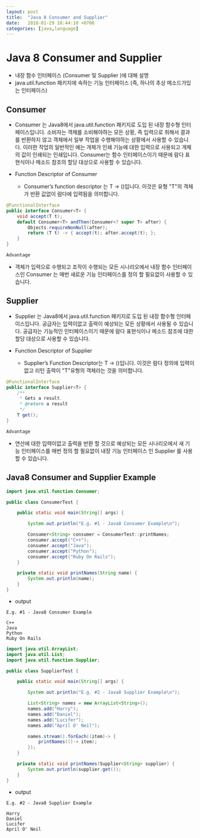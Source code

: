 ```yaml
---
layout: post
title:  "Java 8 Consumer and Supplier"
date:   2018-01-29 18:44:10 +0700
categories: [java,language]
---
```


# Java 8 Consumer and Supplier

* 내장 함수 인터페이스 (Consumer <T> 및 Supplier <T>)에 대해 설명
* java.util.function 패키지에 속하는 기능 인터페이스 (즉, 하나의 추상 메소드가있는 인터페이스)


## Consumer

* Consumer <T>는 Java8에서 java.util.function 패키지로 도입 된 내장 함수형 인터페이스입니다. 소비자는 객체를 소비해야하는 모든 상황, 즉 입력으로 취해서 결과를 반환하지 않고 객체에서 일부 작업을 수행해야하는 상황에서 사용할 수 있습니다. 이러한 작업의 일반적인 예는 개체가 인쇄 기능에 대한 입력으로 사용되고 개체의 값이 인쇄되는 인쇄입니다. Consumer는 함수 인터페이스이기 때문에 람다 표현식이나 메소드 참조의 할당 대상으로 사용할 수 있습니다.

- Function Descriptor of Consumer<T>
  - Consumer’s function descriptor 는 T -> ()입니다. 이것은 유형 "T"의 객체가 반환 값없이 람다에 입력됨을 의미합니다.

```java
@FunctionalInterface
public interface Consumer<T> {
    void accept(T t);
    default Consumer<T> andThen(Consumer<? super T> after) {
        Objects.requireNonNull(after);
        return (T t) -> { accept(t); after.accept(t); };
    }
}
```

``` Advantage ```
- 객체가 입력으로 수행되고 조작이 수행되는 모든 시나리오에서 내장 함수 인터페이스인 Consumer <T>는 매번 새로운 기능 인터페이스를 정의 할 필요없이 사용할 수 있습니다.

## Supplier

* Supplier <T>는 Java8에서 java.util.function 패키지로 도입 된 내장 함수형 인터페이스입니다. 공급자는 입력이없고 출력이 예상되는 모든 상황에서 사용될 수 있습니다. 공급자는 기능적인 인터페이스이기 때문에 람다 표현식이나 메소드 참조에 대한 할당 대상으로 사용할 수 있습니다.

- Function Descriptor of Supplier<T>
  - Supplier’s Function Descriptor는 T -> ()입니다. 이것은 람다 정의에 입력이없고 리턴 출력이 "T"유형의 객체라는 것을 의미합니다. 

```java
@FunctionalInterface
public interface Supplier<T> {
    /**
     * Gets a result.
     * @return a result
     */
    T get();
}
```

``` Advantage ```
- 연산에 대한 입력이없고 출력을 반환 할 것으로 예상되는 모든 시나리오에서 새 기능 인터페이스를 매번 정의 할 필요없이 내장 기능 인터페이스 인 Supplier <T>를 사용할 수 있습니다.

## Java8 Consumer and Supplier Example


```java
import java.util.function.Consumer;

public class ConsumerTest {

	public static void main(String[] args) {

		System.out.println("E.g. #1 - Java8 Consumer Example\n");

		Consumer<String> consumer = ConsumerTest::printNames;
		consumer.accept("C++");
		consumer.accept("Java");
		consumer.accept("Python");
		consumer.accept("Ruby On Rails");
	}

	private static void printNames(String name) {		
		System.out.println(name);
	}
}
```

- output

```
E.g. #1 - Java8 Consumer Example

C++
Java
Python
Ruby On Rails
```


```java
import java.util.ArrayList;
import java.util.List;
import java.util.function.Supplier;

public class SupplierTest {

	public static void main(String[] args) {

		System.out.println("E.g. #2 - Java8 Supplier Example\n");

		List<String> names = new ArrayList<String>();
		names.add("Harry");
		names.add("Daniel");
		names.add("Lucifer");		
		names.add("April O' Neil");

		names.stream().forEach((item)-> {
			printNames(()-> item);
		});
	}

	private static void printNames(Supplier<String> supplier) {
		System.out.println(supplier.get());
	}
}
```

- output

```
E.g. #2 - Java8 Supplier Example

Harry
Daniel
Lucifer
April O' Neil
```


